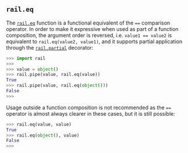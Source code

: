 ## `rail.eq`

The [`rail.eq`](#raileq) function is a functional equivalent of the `==` comparison operator. In order to make it expressive when used as part of a function composition, the argument order is reversed, i.e. `value1 == value2` is equivalent to `rail.eq(value2, value1)`, and it supports partial application through the [`rail.partial`](./rail.partial.md#railpartial) decorator:

```python
>>> import rail
>>>
>>> value = object()
>>> rail.pipe(value, rail.eq(value))
True
>>> rail.pipe(value, rail.eq(object()))
False
>>>
```

Usage outside a function composition is not recommended as the `==` operator is almost always clearer in these cases, but it is still possible:

```python
>>> rail.eq(value, value)
True
>>> rail.eq(object(), value)
False
>>>
```

